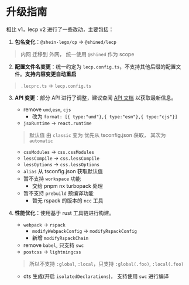 # 升级指南

相比 v1，lecp v2 进行了一些改动，主要包括：

1. **包名变化**：`@shein-lego/cp` -> `@shined/lecp`
> 内网 迁移到 外网， 统一使用 `@shined` 作为 scope

2. **配置文件名变更**：统一约定为 `lecp.config.ts`，不支持其他后缀的配置文件。**支持内容变更自动重启**
> `.lecprc.ts` -> `lecp.config.ts`

3. **API 变更**：部分 API 进行了调整，建议查阅 [API 文档](./config.md) 以获取最新信息。
    - remove `umd`,`esm`, `cjs`
        - 改为 `format: [{ type:"umd"},{ type:"esm"},{ type:"cjs"}]`
    - `jsxRuntime` -> `react.runtime`
    > 默认值 由 `classic` 变为 优先从 tsconfig.json 获取， 其次为 `automatic`
    - `cssModules` -> `css.cssModules`
    - `lessCompile` -> `css.lessCompile`
    - `lessOptions` -> `css.lessOptions`
    - `alias` 从 tsconfig.json 获取默认值
    - 暂不支持 `workspace` 功能
        - 交给 pnpm nx turbopack 处理
    - 暂不支持 `prebuild` 预编译功能
        - 暂无 rspack 的版本的 `ncc` 工具

4. **性能优化**：使用基于 rust 工具链进行构建。
    - `webpack` -> `rspack`
        - `modifyWebpackConfig` -> `modifyRspackConfig`
        - 新增 `modifyRspackChain`
    - remove `babel`, 只支持 `swc`
    - `postcss` -> `lightningcss`
    > 所以不支持 `:global`, `:local`，只支持 `:global(.foo)`, `:local(.foo)`
    - dts 生成(开启 `isolatedDeclarations`)，  支持使用 `swc` 进行编译

